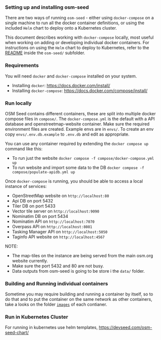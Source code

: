 ### Setting up and installing osm-seed

There are two ways of running `osm-seed` - either using `docker-compose` on a single machine to run all the docker container definitions, or using the included `Helm` chart to deploy onto a Kubernetes cluster.

This document describes working with `docker-compose` locally, most useful when working on adding or developing individual docker containers. For instructions on using the `Helm` chart to deploy to Kubernetes, refer to the [README](osm-seed/README.md) inside the `osm-seed/` subfolder.

### Requirements

You will need `docker` and `docker-compose` installed on your system.

  - Installing `docker`: https://docs.docker.com/install/
  - Installing `docker-compose`: https://docs.docker.com/compose/install/

### Run locally

OSM Seed contains different containers, these are split into multiple docker compose files in `compose/`. The `docker-compose.yml` is the default with a API database and openstreetmap-website container. Make sure the required environment files are created. Example envs are in `envs/`. To create an env copy `envs/.env.db.example` to `.env.db` and edit as appropriate.


You can use any container required by extending the `docker compose up` command like this:
* To run just the website `docker compose -f compose/docker-compose.yml up`
* To run website and import some data to the DB `docker compose -f compose/populate-apidb.yml up`

Once `docker-compose` is running, you should be able to access a local instance of services:

   - OpenStreetMap website on `http://localhost:80`
   - Api DB on port 5432
   - Tiler DB on port 5433
   - Vector tile server on `http://localhost:9090`
   - Nominatim DB on port 5434
   - Nominatim API on  `http://localhost:7070`
   - Overpass API on `http://localhost:8081`
   - Tasking Manager API on `http://localhost:5050`
   - Taginfo API website on `http://localhost:4567`

NOTE: 
 
 - The map-tiles on the instance are being served from the main osm.org website currently. 
 - Make sure the port 5432 and 80 are not busy.
 - Data outputs from osm-seed is going to be store i the `data/` folder.


### Building and Running individual containers

Sometime you may require building and running a container by itself, so to do that and to put the container on the same network as other containers, take a looks on the folder [`images`](images/) of each contianer.

### Run in Kubernetes Cluster

For running in kubernetes use helm templates, https://devseed.com/osm-seed-chart/